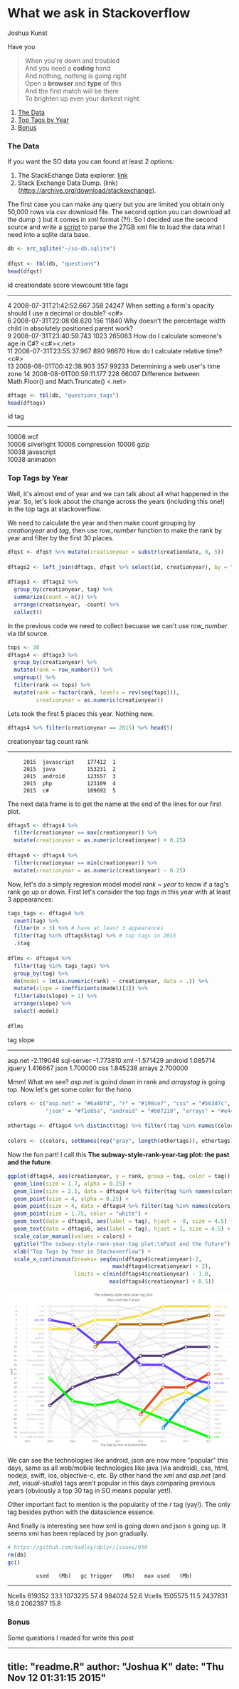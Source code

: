 # What we ask in Stackoverflow
Joshua Kunst  



Have you

> When you're down and troubled <br/>
> And you need a **coding** hand <br/>
> And nothing, nothing is going right <br/>
> Open a **browser** and **type** of this <br/>
> And the first match will be there <br/>
> To brighten up even your darkest night.

1. [The Data](#the-data)
1. [Top Tags by Year](#top-tags-by-year)
1. [Bonus](#bonus)

### The Data ####

If you want the SO data you can found at least 2 options:

1. The StackEchange Data explorer. [link](https://data.stackexchange.com/stackoverflow/query/new)
2. Stack Exchange Data Dump. (link)(https://archive.org/download/stackexchange).

The first case you can make any query but you are limited you obtain only 50,000 rows via csv download file.
The second option you can download all the dump :) but it comes in xml format (?!). So I decided use the 
second source and write a [script](https://github.com/jbkunst/r-posts/blob/master/025-stackoverflow/xml-to-sqlite.R) 
to parse the 27GB xml file to load the data what I need into a sqlite data base.


```r
db <- src_sqlite("~/so-db.sqlite")

dfqst <- tbl(db, "questions")
head(dfqst)
```



id   creationdate              score   viewcount   title                                                                          tags                                      
---  ------------------------  ------  ----------  -----------------------------------------------------------------------------  ------------------------------------------
4    2008-07-31T21:42:52.667   358     24247       When setting a form's opacity should I use a decimal or double?                <c#><winforms><type-conversion><opacity>  
6    2008-07-31T22:08:08.620   156     11840       Why doesn't the percentage width child in absolutely positioned parent work?   <html><css><css3><internet-explorer-7>    
9    2008-07-31T23:40:59.743   1023    265083      How do I calculate someone's age in C#?                                        <c#><.net><datetime>                      
11   2008-07-31T23:55:37.967   890     96670       How do I calculate relative time?                                              <c#><datetime><datediff>                  
13   2008-08-01T00:42:38.903   357     99233       Determining a web user's time zone                                             <html><browser><timezone><timezoneoffset> 
14   2008-08-01T00:59:11.177   228     66007       Difference between Math.Floor() and Math.Truncate()                            <.net>                                    

```r
dftags <- tbl(db, "questions_tags")
head(dftags)
```



id      tag         
------  ------------
10006   wcf         
10006   silverlight 
10006   compression 
10006   gzip        
10038   javascript  
10038   animation   

### Top Tags by Year ####
Well, it's almost end of year and we can talk about all what happened in the year. So, let's
look about the change across the years (including this one!) in the top tags at stackoverflow.

We need to calculate the year and then make count grouping by *creationyear* and *tag*, then 
use *row_number* function to make the rank by year and filter by the first 30 places.


```r
dfqst <- dfqst %>% mutate(creationyear = substr(creationdate, 0, 5))

dftags2 <- left_join(dftags, dfqst %>% select(id, creationyear), by = "id")

dftags3 <- dftags2 %>% 
  group_by(creationyear, tag) %>% 
  summarize(count = n()) %>% 
  arrange(creationyear, -count) %>% 
  collect()
```

In the previous code we need to collect becuase we can't use *row_number* via *tbl* source.


```r
tops <- 30
dftags4 <- dftags3 %>% 
  group_by(creationyear) %>% 
  mutate(rank = row_number()) %>% 
  ungroup() %>%
  filter(rank <= tops) %>% 
  mutate(rank = factor(rank, levels = rev(seq(tops))),
         creationyear = as.numeric(creationyear))
```

Lets took the first 5 places this year. Nothing new.


```r
dftags4 %>% filter(creationyear == 2015) %>% head(5)
```



 creationyear  tag            count  rank 
-------------  -----------  -------  -----
         2015  javascript    177412  1    
         2015  java          153231  2    
         2015  android       123557  3    
         2015  php           123109  4    
         2015  c#            109692  5    

The next data frame is to get the name at the end of the lines for our first plot.


```r
dftags5 <- dftags4 %>% 
  filter(creationyear == max(creationyear)) %>% 
  mutate(creationyear = as.numeric(creationyear) + 0.25)

dftags6 <- dftags4 %>% 
  filter(creationyear == min(creationyear)) %>% 
  mutate(creationyear = as.numeric(creationyear) - 0.25)
```

Now, let's do a simply regresion model model *rank ~ year* to know if a tag's rank go 
up or down. First let's consider the top *tags* in this year with at least 3 appearances:


```r
tags_tags <- dftags4 %>%
  count(tag) %>%
  filter(n > 3) %>% # have at least 3 appearances
  filter(tag %in% dftags5$tag) %>% # top tags in 2015
  .$tag

dflms <- dftags4 %>% 
  filter(tag %in% tags_tags) %>% 
  group_by(tag) %>% 
  do(model = lm(as.numeric(rank) ~ creationyear, data = .)) %>% 
  mutate(slope = coefficients(model)[2]) %>% 
  filter(abs(slope) > 1) %>% 
  arrange(slope) %>% 
  select(-model)

dflms
```



tag               slope
-----------  ----------
asp.net       -2.119048
sql-server    -1.773810
xml           -1.571429
android        1.085714
jquery         1.416667
json           1.700000
css            1.845238
arrays         2.700000

Mmm! What we see? *asp.net* is goind down in rank and *arraystag* is going top. Now let's 
get some color for the hono


```r
colors <- c("asp.net" = "#6a40fd", "r" = "#198ce7", "css" = "#563d7c", "javascript" = "#f1e05a",
            "json" = "#f1e05a", "android" = "#b07219", "arrays" = "#e44b23", "xml" = "green")

othertags <- dftags4 %>% distinct(tag) %>% filter(!tag %in% names(colors)) %>% .$tag

colors <- c(colors, setNames(rep("gray", length(othertags)), othertags))
```

Now the fun part! I call this  **The subway-style-rank-year-tag plot: the past and the future**.


```r
ggplot(dftags4, aes(creationyear, y = rank, group = tag, color = tag)) + 
  geom_line(size = 1.7, alpha = 0.25) +
  geom_line(size = 2.5, data = dftags4 %>% filter(tag %in% names(colors)[colors != "gray"])) +
  geom_point(size = 4, alpha = 0.25) +
  geom_point(size = 4, data = dftags4 %>% filter(tag %in% names(colors)[colors != "gray"])) +
  geom_point(size = 1.75, color = "white") +
  geom_text(data = dftags5, aes(label = tag), hjust = -0, size = 4.5) + 
  geom_text(data = dftags6, aes(label = tag), hjust = 1, size = 4.5) + 
  scale_color_manual(values = colors) +
  ggtitle("The subway-style-rank-year-tag plot:\nPast and the Future") +
  xlab("Top Tags by Year in Stackoverflow") +
  scale_x_continuous(breaks= seq(min(dftags4$creationyear)-2,
                                 max(dftags4$creationyear) + 2),
                     limits = c(min(dftags4$creationyear) - 1.0,
                                max(dftags4$creationyear) + 0.5))
```

![](readme_files/figure-html/unnamed-chunk-9-1.png) 

We can see the technologies like android, json are now more "popular" this days, same as all web/mobile 
technologies like java (via android), css, html, nodejs, swift, ios, objective-c, etc. 
By other hand the *xml* and *asp.net* (and *.net*, *visual-studio*) tags aren't popular in this 
days comparing previous years (obviously a top 30 tag in SO means popular yet!).

Other important fact to mention is the popularity of the *r* tag (yay!). The only tag besides python
with the datascience essence. 

And finally is interesting see how xml is going down and json s going up. It seems xml has been replaced
 by json gradually.


```r
# https://github.com/hadley/dplyr/issues/950
rm(db)
gc()
```

             used   (Mb)   gc trigger   (Mb)   max used   (Mb)
-------  --------  -----  -----------  -----  ---------  -----
Ncells     619352   33.1      1073225   57.4     984024   52.6
Vcells    1505575   11.5      2437831   18.6    2062387   15.8

### Bonus ####
Some questions I readed for write this post


---
title: "readme.R"
author: "Joshua K"
date: "Thu Nov 12 01:31:15 2015"
---
